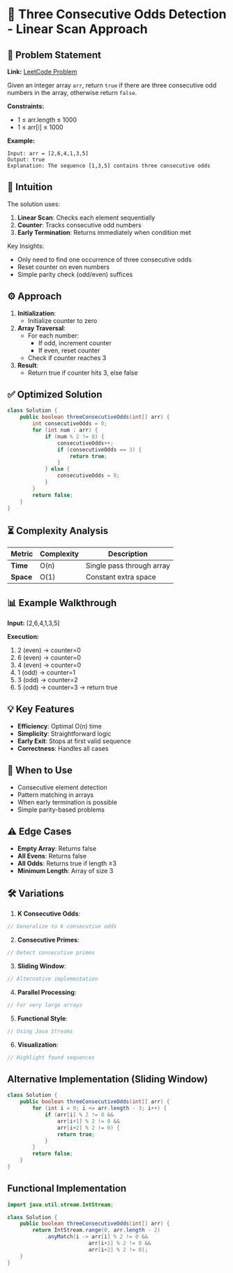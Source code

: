 # 🎲 Three Consecutive Odds Detection - Linear Scan Approach

## 📜 Problem Statement
**Link:** [LeetCode Problem](https://leetcode.com/problems/three-consecutive-odds/description/)

Given an integer array `arr`, return `true` if there are three consecutive odd numbers in the array, otherwise return `false`.

**Constraints:**
- 1 ≤ arr.length ≤ 1000
- 1 ≤ arr[i] ≤ 1000

**Example:**
```text
Input: arr = [2,6,4,1,3,5]
Output: true
Explanation: The sequence [1,3,5] contains three consecutive odds
```

## 🧠 Intuition
The solution uses:
1. **Linear Scan**: Checks each element sequentially
2. **Counter**: Tracks consecutive odd numbers
3. **Early Termination**: Returns immediately when condition met

Key Insights:
- Only need to find one occurrence of three consecutive odds
- Reset counter on even numbers
- Simple parity check (odd/even) suffices

## ⚙️ Approach
1. **Initialization**:
   - Initialize counter to zero
2. **Array Traversal**:
   - For each number:
     - If odd, increment counter
     - If even, reset counter
   - Check if counter reaches 3
3. **Result**:
   - Return true if counter hits 3, else false

## ✅ Optimized Solution
```java
class Solution {
    public boolean threeConsecutiveOdds(int[] arr) {
        int consecutiveOdds = 0;
        for (int num : arr) {
            if (num % 2 != 0) {
                consecutiveOdds++;
                if (consecutiveOdds == 3) {
                    return true;
                }
            } else {
                consecutiveOdds = 0;
            }
        }
        return false;
    }
}
```

## ⏳ Complexity Analysis
| Metric          | Complexity | Description |
|-----------------|------------|-------------|
| **Time**        | O(n)       | Single pass through array |
| **Space**       | O(1)       | Constant extra space |

## 📊 Example Walkthrough
**Input:** [2,6,4,1,3,5]

**Execution:**
1. 2 (even) → counter=0
2. 6 (even) → counter=0
3. 4 (even) → counter=0
4. 1 (odd) → counter=1
5. 3 (odd) → counter=2
6. 5 (odd) → counter=3 → return true

## 💡 Key Features
- **Efficiency**: Optimal O(n) time
- **Simplicity**: Straightforward logic
- **Early Exit**: Stops at first valid sequence
- **Correctness**: Handles all cases

## 🚀 When to Use
- Consecutive element detection
- Pattern matching in arrays
- When early termination is possible
- Simple parity-based problems

## ⚠️ Edge Cases
- **Empty Array**: Returns false
- **All Evens**: Returns false
- **All Odds**: Returns true if length ≥3
- **Minimum Length**: Array of size 3

## 🛠 Variations
1. **K Consecutive Odds**:
```java
// Generalize to k consecutive odds
```

2. **Consecutive Primes**:
```java
// Detect consecutive primes
```

3. **Sliding Window**:
```java
// Alternative implementation
```

4. **Parallel Processing**:
```java
// For very large arrays
```

5. **Functional Style**:
```java
// Using Java Streams
```

6. **Visualization**:
```java
// Highlight found sequences
```

## Alternative Implementation (Sliding Window)
```java
class Solution {
    public boolean threeConsecutiveOdds(int[] arr) {
        for (int i = 0; i <= arr.length - 3; i++) {
            if (arr[i] % 2 != 0 && 
                arr[i+1] % 2 != 0 && 
                arr[i+2] % 2 != 0) {
                return true;
            }
        }
        return false;
    }
}
```

## Functional Implementation
```java
import java.util.stream.IntStream;

class Solution {
    public boolean threeConsecutiveOdds(int[] arr) {
        return IntStream.range(0, arr.length - 2)
            .anyMatch(i -> arr[i] % 2 != 0 && 
                          arr[i+1] % 2 != 0 && 
                          arr[i+2] % 2 != 0);
    }
}
```